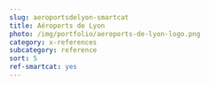 ```yaml
---
slug: aeroportsdelyon-smartcat
title: Aéroports de Lyon
photo: /img/portfolio/aeroports-de-lyon-logo.png
category: x-references
subcategory: reference
sort: 5
ref-smartcat: yes
---
```

